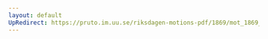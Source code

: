 ```yaml
---
layout: default
UpRedirect: https://pruto.im.uu.se/riksdagen-motions-pdf/1869/mot_1869__ak__144.pdf
---
```

